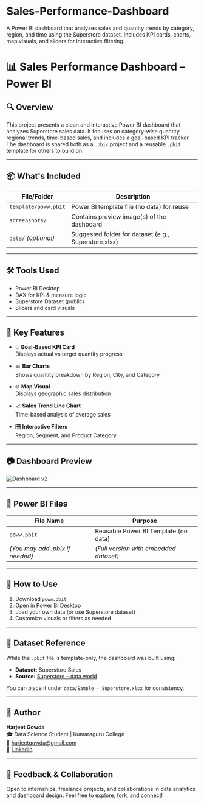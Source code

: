 # Sales-Performance-Dashboard
A Power BI dashboard that analyzes sales and quantity trends by category, region, and time using the Superstore dataset. Includes KPI cards, charts, map visuals, and slicers for interactive filtering.

# 📊 Sales Performance Dashboard – Power BI

## 🔍 Overview
This project presents a clean and interactive Power BI dashboard that analyzes Superstore sales data. It focuses on category-wise quantity, regional trends, time-based sales, and includes a goal-based KPI tracker. The dashboard is shared both as a `.pbix` project and a reusable `.pbit` template for others to build on.

---

## 📦 What's Included

| File/Folder          | Description                                           |
|----------------------|-------------------------------------------------------|
| `template/poww.pbit` | Power BI template file (no data) for reuse            |
| `screenshots/`       | Contains preview image(s) of the dashboard            |
| `data/` *(optional)* | Suggested folder for dataset (e.g., Superstore.xlsx)  |

---

## 🛠️ Tools Used
- Power BI Desktop
- DAX for KPI & measure logic
- Superstore Dataset (public)
- Slicers and card visuals

---

## 🧩 Key Features
- 💡 **Goal-Based KPI Card**  
  Displays actual vs target quantity progress

- 📊 **Bar Charts**  
  Shows quantity breakdown by Region, City, and Category

- 🌐 **Map Visual**  
  Displays geographic sales distribution

- 📈 **Sales Trend Line Chart**  
  Time-based analysis of average sales

- 🎛️ **Interactive Filters**  
  Region, Segment, and Product Category

---

## 📷 Dashboard Preview

![Dashboard v2](screenshots/dashboard_v2.png)

---

## 📁 Power BI Files

| File Name                           | Purpose                                  |
|------------------------------------|------------------------------------------|
| `poww.pbit`                        | Reusable Power BI Template (no data)     |
| *(You may add .pbix if needed)*    | *(Full version with embedded dataset)*   |

---

## 🧠 How to Use

1. Download `poww.pbit`
2. Open in Power BI Desktop
3. Load your own data (or use Superstore dataset)
4. Customize visuals or filters as needed

---

## 📁 Dataset Reference
While the `.pbit` file is template-only, the dashboard was built using:
- **Dataset:** Superstore Sales
- **Source:** [Superstore – data.world](https://data.world/markbradbourne/superstore)

You can place it under `data/Sample - Superstore.xlsx` for consistency.

---

## 👤 Author

**Harjeet Gowda**  
🎓 Data Science Student | Kumaraguru College  
📧 harjeetgowda@gmail.com  
🔗 [LinkedIn](https://www.linkedin.com/in/harjeet-gowda-a0490033)

---

## 💬 Feedback & Collaboration

Open to internships, freelance projects, and collaborations in data analytics and dashboard design. Feel free to explore, fork, and connect!




